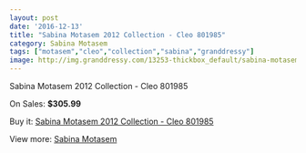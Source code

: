 ```yaml
---
layout: post
date: '2016-12-13'
title: "Sabina Motasem 2012 Collection - Cleo 801985"
category: Sabina Motasem
tags: ["motasem","cleo","collection","sabina","granddressy"]
image: http://img.granddressy.com/13253-thickbox_default/sabina-motasem-2012-collection-cleo-801985.jpg
---
```

Sabina Motasem 2012 Collection - Cleo 801985

On Sales: **$305.99**
<a href="https://www.granddressy.com/en/sabina-motasem/12321-sabina-motasem-2012-collection-cleo-801985.html"><amp-img layout="responsive" width="600" height="600" src="//img.granddressy.com/13253-thickbox_default/sabina-motasem-2012-collection-cleo-801985.jpg" alt="Sabina Motasem 2012 Collection - Cleo 801985 0" /></a>

Buy it: [Sabina Motasem 2012 Collection - Cleo 801985](https://www.granddressy.com/en/sabina-motasem/12321-sabina-motasem-2012-collection-cleo-801985.html "Sabina Motasem 2012 Collection - Cleo 801985")

View more: [Sabina Motasem](https://www.granddressy.com/en/269-sabina-motasem "Sabina Motasem")